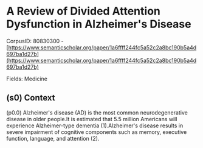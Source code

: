 # A Review of Divided Attention Dysfunction in Alzheimer's Disease

CorpusID: 80830300 - [https://www.semanticscholar.org/paper/1a6ffff244fc5a52c2a8bc190b5a4d697ba1d27b](https://www.semanticscholar.org/paper/1a6ffff244fc5a52c2a8bc190b5a4d697ba1d27b)

Fields: Medicine

## (s0) Context
(p0.0) Alzheimer's disease (AD) is the most common neurodegenerative disease in older people.It is estimated that 5.5 million Americans will experience Alzheimer-type dementia (1).Alzheimer's disease results in severe impairment of cognitive components such as memory, executive function, language, and attention (2).
